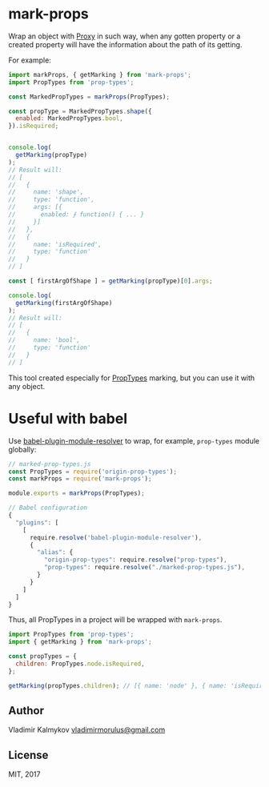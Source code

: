 mark-props
==

Wrap an object with [Proxy](https://developer.mozilla.org/en-US/docs/Web/JavaScript/Reference/Global_Objects/Proxy) in such way, when any gotten property or a created property will have the information about the path of its getting.

For example:
```js
import markProps, { getMarking } from 'mark-props';
import PropTypes from 'prop-types';

const MarkedPropTypes = markProps(PropTypes);

const propType = MarkedPropTypes.shape({
  enabled: MarkedPropTypes.bool,
}).isRequired;


console.log(
  getMarking(propType)
);
// Result will:
// [
//   {
//     name: 'shape',
//     type: 'function',
//     args: [{
//       enabled: ⨍ function() { ... }
//     }]
//   },
//   {
//     name: 'isRequired',
//     type: 'function'
//   }
// ]

const [ firstArgOfShape ] = getMarking(propType)[0].args;

console.log(
  getMarking(firstArgOfShape)
);
// Result will:
// [
//   {
//     name: 'bool',
//     type: 'function'
//   }
// ]
```

This tool created especially for [PropTypes](https://www.npmjs.com/package/prop-types) marking, but you can use it with any object.

# Useful with babel

Use  [babel-plugin-module-resolver](https://github.com/tleunen/babel-plugin-module-resolver) to wrap, for example, `prop-types` module globally:

```js
// marked-prop-types.js
const PropTypes = require('origin-prop-types');
const markProps = require('mark-props');

module.exports = markProps(PropTypes);
```

```js
// Babel configuration
{
  "plugins": [
    [
      require.resolve('babel-plugin-module-resolver'),
      {
        "alias": {
          "origin-prop-types": require.resolve("prop-types"),
          "prop-types": require.resolve("./marked-prop-types.js"),
        }
      }
    ]
  ]
}
```

Thus, all PropTypes in a project will be wrapped with `mark-props`.

```js
import PropTypes from 'prop-types';
import { getMarking } from 'mark-props';

const propTypes = {
  children: PropTypes.node.isRequired,
};

getMarking(propTypes.children); // [{ name: 'node' }, { name: 'isRequired' }]

```

Author
----

Vladimir Kalmykov <vladimirmorulus@gmail.com>

License
----

MIT, 2017

